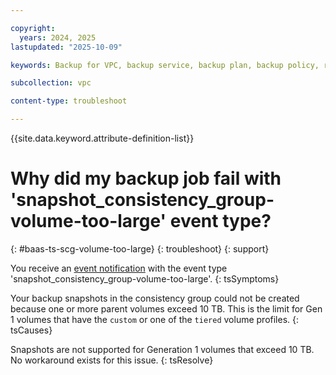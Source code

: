 ```yaml
---

copyright:
  years: 2024, 2025
lastupdated: "2025-10-09"

keywords: Backup for VPC, backup service, backup plan, backup policy, restore, restore volume, restore data

subcollection: vpc

content-type: troubleshoot

---
```


{{site.data.keyword.attribute-definition-list}}

# Why did my backup job fail with 'snapshot_consistency_group-volume-too-large' event type?
{: #baas-ts-scg-volume-too-large}
{: troubleshoot}
{: support} 

You receive an [event notification](/docs/vpc?topic=vpc-event-notifications-events#event-notifications-list) with the event type 'snapshot_consistency_group-volume-too-large'.
{: tsSymptoms}

Your backup snapshots in the consistency group could not be created because one or more parent volumes exceed 10 TB. This is the limit for Gen 1 volumes that have the `custom` or one of the `tiered` volume profiles.
{: tsCauses}

Snapshots are not supported for Generation 1 volumes that exceed 10 TB. No workaround exists for this issue.
{: tsResolve}
